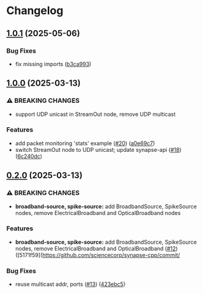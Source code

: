 # Changelog

## [1.0.1](https://github.com/sciencecorp/synapse-cpp/compare/v1.0.0...v1.0.1) (2025-05-06)


### Bug Fixes

* fix missing imports ([b3ca993](https://github.com/sciencecorp/synapse-cpp/commit/b3ca9935a212c81598569a995268f53c21ccb67b))

## [1.0.0](https://github.com/sciencecorp/synapse-cpp/compare/v0.2.0...v1.0.0) (2025-03-13)


### ⚠ BREAKING CHANGES

* support UDP unicast in StreamOut node, remove UDP multicast

### Features

* add packet monitoring 'stats' example ([#20](https://github.com/sciencecorp/synapse-cpp/issues/20)) ([a0e69c7](https://github.com/sciencecorp/synapse-cpp/commit/a0e69c7a6a424546977084a10cf077d1fff9b531))
* switch StreamOut node to UDP unicast; update synapse-api ([#18](https://github.com/sciencecorp/synapse-cpp/issues/18)) ([6c240dc](https://github.com/sciencecorp/synapse-cpp/commit/6c240dca7f5e2a5b5a1acbd9c623fb8dba619d2f))

## [0.2.0](https://github.com/sciencecorp/synapse-cpp/compare/v0.1.0...v0.2.0) (2025-03-13)


### ⚠ BREAKING CHANGES

* **broadband-source, spike-source:** add BroadbandSource, SpikeSource nodes, remove ElectricalBroadband and OpticalBroadband nodes

### Features

* **broadband-source, spike-source:** add BroadbandSource, SpikeSource nodes, remove ElectricalBroadband and OpticalBroadband ([#12](https://github.com/sciencecorp/synapse-cpp/issues/12)) ([5171f59](https://github.com/sciencecorp/synapse-cpp/commit/


### Bug Fixes

* reuse multicast addr, ports ([#13](https://github.com/sciencecorp/synapse-cpp/issues/13)) ([423ebc5](https://github.com/sciencecorp/synapse-cpp/commit/423ebc5ffd5c5bc7b6b8fa640afdca27031b14ab))

